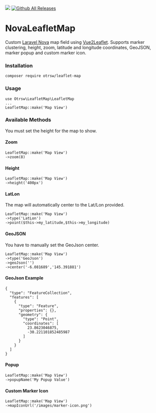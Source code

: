 ![](https://img.shields.io/github/stars/iMuMz/NovaLeafletMap)
[![Github All Releases](https://img.shields.io/github/downloads/iMuMz/NovaLeafletMap/total.svg)]()
# NovaLeafletMap
Custom [Laravel Nova](https://nova.laravel.com/) map field using [Vue2Leaflet](https://korigan.github.io/Vue2Leaflet). Supports marker clustering, height, zoom, latitude and longitude coordinates, GeoJSON, marker popup and custom marker icon.

### Installation

```
composer require otrsw/leaflet-map
```
### Usage

```
use Otrsw\LeafletMap\LeafletMap
...
LeafletMap::make('Map View')
```
### Available Methods
You must set the height for the map to show.
#### Zoom
```
LeafletMap::make('Map View')
->zoom(8)
```
#### Height
```
LeafletMap::make('Map View')
->height('400px')
```
#### LatLon
The map will automatically center to the Lat/Lon provided.
```
LeafletMap::make('Map View')
->type('LatLon')
->point($this->my_latitude,$this->my_longitude)
```
#### GeoJSON
You have to manually set the GeoJson center.
```
LeafletMap::make('Map View')
->type('GeoJson')
->geoJson('')
->center('-6.081689','145.391881')
```
#### GeoJson Example 
```
{
  "type": "FeatureCollection",
  "features": [
    {
      "type": "Feature",
      "properties": {},
      "geometry": {
        "type": "Point",
        "coordinates": [
          23.8623046875,
          -30.221101852485987
        ]
      }
    }
  ]
}
```

#### Popup
```
LeafletMap::make('Map View')
->popupName('My Popup Value')
```
#### Custom Marker Icon
```
LeafletMap::make('Map View')
->mapIconUrl('/images/marker-icon.png')
```
